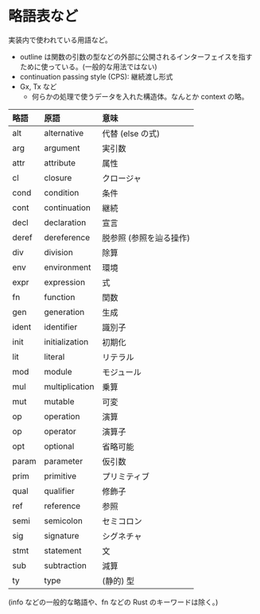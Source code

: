 # 略語表など

実装内で使われている用語など。

- outline は関数の引数の型などの外部に公開されるインターフェイスを指すために使っている。(一般的な用法ではない)
- continuation passing style (CPS): 継続渡し形式
- Gx, Tx など
    - 何らかの処理で使うデータを入れた構造体。なんとか context の略。

| 略語   | 原語           | 意味 |
|:------|:--------------|:----|
| alt   | alternative   | 代替 (else の式) |
| arg   | argument      | 実引数 |
| attr  | attribute     | 属性 |
| cl    | closure       | クロージャ |
| cond  | condition     | 条件 |
| cont  | continuation  | 継続 |
| decl  | declaration   | 宣言 |
| deref | dereference   | 脱参照 (参照を辿る操作) |
| div   | division      | 除算 |
| env   | environment   | 環境 |
| expr  | expression    | 式 |
| fn    | function      | 関数 |
| gen   | generation    | 生成 |
| ident | identifier    | 識別子 |
| init  | initialization| 初期化 |
| lit   | literal       | リテラル |
| mod   | module        | モジュール |
| mul   | multiplication| 乗算 |
| mut   | mutable       | 可変 |
| op    | operation     | 演算 |
| op    | operator      | 演算子 |
| opt   | optional      | 省略可能 |
| param | parameter     | 仮引数 |
| prim  | primitive     | プリミティブ |
| qual  | qualifier     | 修飾子 |
| ref   | reference     | 参照 |
| semi  | semicolon     | セミコロン |
| sig   | signature     | シグネチャ |
| stmt  | statement     | 文 |
| sub   | subtraction   | 減算 |
| ty    | type          | (静的) 型 |

(info などの一般的な略語や、fn などの Rust のキーワードは除く。)
